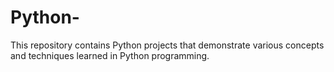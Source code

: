 # Python-
This repository contains Python projects that demonstrate various concepts and techniques learned in Python programming.
